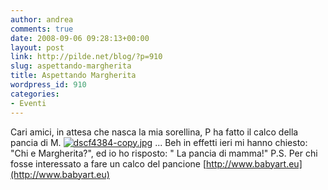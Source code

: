 ```yaml
---
author: andrea
comments: true
date: 2008-09-06 09:28:13+00:00
layout: post
link: http://pilde.net/blog/?p=910
slug: aspettando-margherita
title: Aspettando Margherita
wordpress_id: 910
categories:
- Eventi
---
```


Cari amici, in attesa che nasca la mia sorellina, P ha fatto il calco della pancia di M.
[![dscf4384-copy.jpg](http://pilde.net/blog/wp-content/uploads/2008/09/dscf4384-copy.jpg)](http://pilde.net/blog/wp-content/uploads/2008/09/dscf4384-copy.jpg)
... Beh in effetti ieri mi hanno chiesto: "Chi e Margherita?", ed io ho risposto: " La pancia di mamma!"
P.S. Per chi fosse interessato a fare un calco del pancione [http://www.babyart.eu](http://www.babyart.eu)

